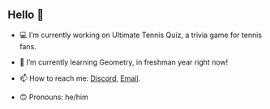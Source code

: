 ## Hello 👋

- 💻 I’m currently working on Ultimate Tennis Quiz, a trivia game for tennis fans.

- 📐 I’m currently learning Geometry, in freshman year right now!
 
- 📫 How to reach me: [Discord](https://discordapp.com/users/463024798784815105/), [Email](https://mail.google.com/mail/u/0/?fs=1&to=jameshug678@gmail.com&tf=cm).

- 🙃 Pronouns: he/him
